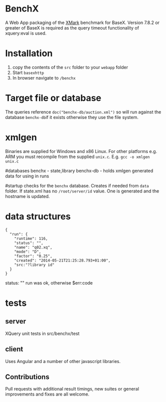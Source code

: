 # BenchX

A Web App packaging of the [XMark](http://www.xml-benchmark.org) benchmark for BaseX.
Version 7.8.2 or greater of BaseX is required as the query timeout functionality 
of xquery:eval is used.

# Installation

1. copy the contents of the `src` folder to your `webapp` folder 
1. Start `basexhttp`
1. In browser navigate to `/benchx`

# Target file or database
The queries reference `doc("benchx-db/auction.xml")` so will run against the 
database `benchx-db`if it exists otherwise they use the file system.

# xmlgen
Binaries are supplied for Windows and x86 Linux. For other platforms e.g. ARM you 
must recompile from the supplied `unix.c`. E.g.
`gcc -o xmlgen unix.c`

#databases
benchx - state,library
benchx-db - holds xmlgen generated data for using in runs

#startup
checks for the `benchx` database. Creates if needed from `data` folder.
If state.xml has no `/root/server/id` value. One is generated and the hostname is updated.
 
# data structures
````
{
  "run": {
    "runtime": 116,
    "status": "",
    "name": "q02.xq",
    "mode": "D",
    "factor": "0.25",
    "created": "2014-05-21T21:25:28.793+01:00",
    "src:"?library id"
  }
}
````
status: "" run was ok, otherwise $err:code

# tests
## server
 XQuery unit tests in src/benchx/test
 
## client 
Uses Angular and a number of other javascript libraries.
## Contributions
Pull requests with additional result timings, 
new suites or general improvements and fixes are all welcome.